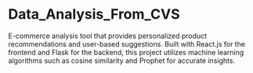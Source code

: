 # Data_Analysis_From_CVS
E-commerce analysis tool that provides personalized product recommendations and user-based suggestions. Built with React.js for the frontend and Flask for the backend, this project utilizes machine learning algorithms such as cosine similarity and Prophet for accurate insights.

